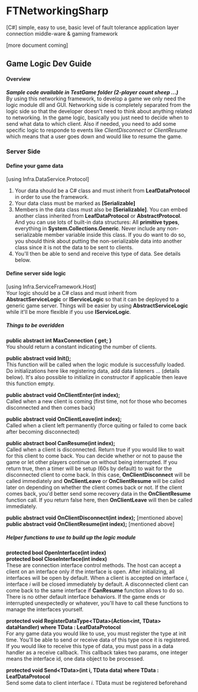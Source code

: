 # FTNetworkingSharp
[C#] simple, easy to use, basic level of fault tolerance application layer connection middle-ware &amp; gaming framework 

[more document coming]

## Game Logic Dev Guide
#### Overview
***Sample code available in TestGame folder (2\-player count sheep ...)*** <br/>
By using this networking framework, to develop a game we only need the logic module dll and GUI. Networking side is completely separated from the logic side so that the developer doesn't need to think about anything related to networking. In the game logic, basically you just need to decide when to send what data to which client. Also if needed, you need to add some specific logic to responde to events like *ClientDisconnect* or *ClientResume* which means that a user goes down and would like to resume the game.
### Server Side
#### Define your game data
[using Infra.DataService.Protocol]
1. Your data should be a C# class and must inherit from **LeafDataProtocol** in order to use the framework. 
2. Your data class must be marked as **[Serializable]**
3. Members in the data class must also be **[Serializable]**. You can embed another class inherited from **LeafDataProtocol** or **AbstractProtocol**. And you can use lots of built-in data structures: All **primitive types**, everything in **System.Collections.Generic**. Never include any non-serializable member variable inside this class. If you do want to do so, you should think about putting the non-serializable data into another class since it is not the data to be sent to clients.
4. You'll then be able to send and receive this type of data. See details below.
#### Define server side logic
[using Infra.ServiceFramework.Host]<br/>
Your logic should be a C# class and must inherit from **AbstractServiceLogic** or **IServiceLogic** so that it can be deployed to a generic game server. Things will be easier by using **AbstractServiceLogic** while it'll be more flexible if you use **IServiceLogic**.

##### Things to be overidden

**public abstract int MaxConnection { get; }**<br/>
You should return a constant indicating the number of clients.

**public abstract void Init();**<br/>
This function will be called when the logic module is successfully loaded. Do initializations here like registering data, add data listeners ... (details below). It's also possible to initialize in constructor if applicable then leave this function empty.

**public abstract void OnClientEnter(int index);**<br/>
Called when a new client is coming (first time, not for those who becomes disconnected and then comes back)

**public abstract void OnClientLeave(int index);**<br/>
Called when a client left permanently (force quiting or failed to come back after becoming disconnected)

**public abstract bool CanResume(int index);**<br/>
Called when a client is disconnected. Return true if you would like to wait for this client to come back. You can decide whether or not to pause the game or let other players continue on without being interrupted. If you return true, then a timer will be setup (60s by default) to wait for the disconnected client to come back. In this case, **OnClientDisconnect** will be called immediately and **OnClientLeave** or **OnClientResume** will be called later on depending on whether the client comes back or not. If the client comes back, you'd better send some recovery data in the **OnClientResume** function call. If you return false here, then **OnClientLeave** will then be called immediately.

**public abstract void OnClientDisconnect(int index);** [mentioned above]<br/>
**public abstract void OnClientResume(int index);** [mentioned above]<br/>

##### Helper functions to use to build up the logic module

**protected bool OpenInterface(int index)**<br/>
**protected bool CloseInterface(int index)**<br/>
These are connection interface control methods. The host can accept a client on an interface only if the interface is open. After initializing, all interfaces will be open by default. When a client is accepted on interface *i*, interface *i* will be closed immediately by default. A disconnected client can come back to the same interface if **CanResume** function allows to do so. There is no other default interface behaviors. If the game ends or interrupted unexpectedly or whatever, you'll have to call these functions to manage the interfaces yourself. 

**protected void RegisterDataType\<TData>(Action<int, TData> dataHandler) where TData : LeafDataProtocol**<br/>
For any game data you would like to use, you must register the type at init time. You'll be able to send or receive data of this type once it is registered. If you would like to receive this type of data, you must pass in a data handler as a receive callback. This callback takes two params, one integer means the interface id, one data object to be processed.

**protected void Send\<TData>(int i, TData data) where TData : LeafDataProtocol**<br/>
Send some data to client interface *i*. TData must be registered beforehand
